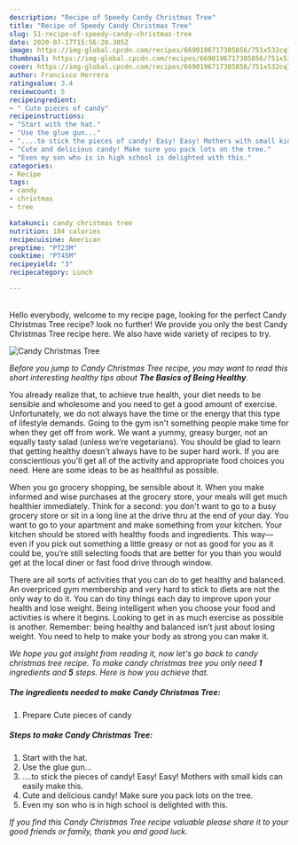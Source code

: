 ```yaml
---
description: "Recipe of Speedy Candy Christmas Tree"
title: "Recipe of Speedy Candy Christmas Tree"
slug: 51-recipe-of-speedy-candy-christmas-tree
date: 2020-07-17T15:56:20.305Z
image: https://img-global.cpcdn.com/recipes/6690196717305856/751x532cq70/candy-christmas-tree-recipe-main-photo.jpg
thumbnail: https://img-global.cpcdn.com/recipes/6690196717305856/751x532cq70/candy-christmas-tree-recipe-main-photo.jpg
cover: https://img-global.cpcdn.com/recipes/6690196717305856/751x532cq70/candy-christmas-tree-recipe-main-photo.jpg
author: Francisco Herrera
ratingvalue: 3.4
reviewcount: 5
recipeingredient:
- " Cute pieces of candy"
recipeinstructions:
- "Start with the hat."
- "Use the glue gun..."
- "....to stick the pieces of candy! Easy! Easy! Mothers with small kids can easily make this."
- "Cute and delicious candy! Make sure you pack lots on the tree."
- "Even my son who is in high school is delighted with this."
categories:
- Recipe
tags:
- candy
- christmas
- tree

katakunci: candy christmas tree 
nutrition: 184 calories
recipecuisine: American
preptime: "PT23M"
cooktime: "PT45M"
recipeyield: "3"
recipecategory: Lunch

---
```

<br>
Hello everybody, welcome to my recipe page, looking for the perfect Candy Christmas Tree recipe? look no further! We provide you only the best Candy Christmas Tree recipe here. We also have wide variety of recipes to try.
<br>


![Candy Christmas Tree](https://img-global.cpcdn.com/recipes/6690196717305856/751x532cq70/candy-christmas-tree-recipe-main-photo.jpg)

<i>Before you jump to Candy Christmas Tree recipe, you may want to read this short interesting healthy tips about <strong>The Basics of Being Healthy</strong>.</i>

You already realize that, to achieve true health, your diet needs to be sensible and wholesome and you need to get a good amount of exercise. Unfortunately, we do not always have the time or the energy that this type of lifestyle demands. Going to the gym isn't something people make time for when they get off from work. We want a yummy, greasy burger, not an equally tasty salad (unless we’re vegetarians). You should be glad to learn that getting healthy doesn't always have to be super hard work. If you are conscientious you'll get all of the activity and appropriate food choices you need. Here are some ideas to be as healthful as possible.

When you go grocery shopping, be sensible about it. When you make informed and wise purchases at the grocery store, your meals will get much healthier immediately. Think for a second: you don't want to go to a busy grocery store or sit in a long line at the drive thru at the end of your day. You want to go to your apartment and make something from your kitchen. Your kitchen should be stored with healthy foods and ingredients. This way—even if you pick out something a little greasy or not as good for you as it could be, you’re still selecting foods that are better for you than you would get at the local diner or fast food drive through window.

There are all sorts of activities that you can do to get healthy and balanced. An overpriced gym membership and very hard to stick to diets are not the only way to do it. You can do tiny things each day to improve upon your health and lose weight. Being intelligent when you choose your food and activities is where it begins. Looking to get in as much exercise as possible is another. Remember: being healthy and balanced isn’t just about losing weight. You need to help to make your body as strong you can make it. 


<i>We hope you got insight from reading it, now let's go back to candy christmas tree recipe. To make candy christmas tree you only need <strong>1</strong> ingredients and <strong>5</strong> steps. Here is how you achieve that.
</i>

##### The ingredients needed to make Candy Christmas Tree:

1. Prepare  Cute pieces of candy


##### Steps to make Candy Christmas Tree:

1. Start with the hat.
1. Use the glue gun...
1. ....to stick the pieces of candy! Easy! Easy! Mothers with small kids can easily make this.
1. Cute and delicious candy! Make sure you pack lots on the tree.
1. Even my son who is in high school is delighted with this.


<i>If you find this Candy Christmas Tree recipe valuable please share it to your good friends or family, thank you and good luck.</i>

